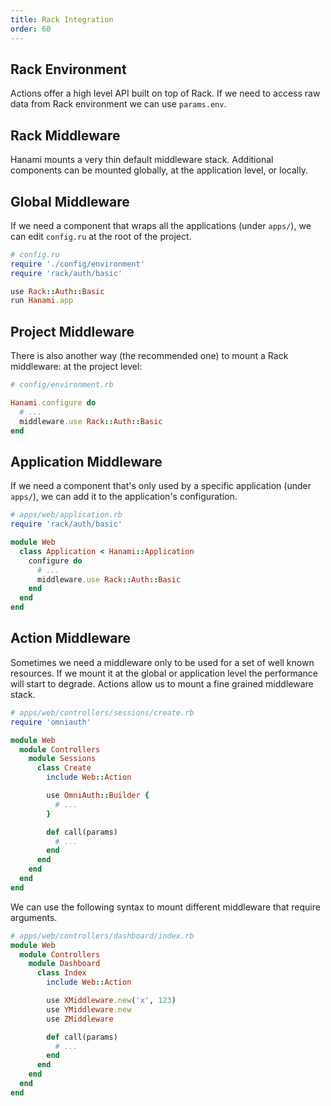 ```yaml
---
title: Rack Integration
order: 60
---
```


## Rack Environment

Actions offer a high level API built on top of Rack.
If we need to access raw data from Rack environment we can use `params.env`.

## Rack Middleware

Hanami mounts a very thin default middleware stack.
Additional components can be mounted globally, at the application level, or locally.

## Global Middleware

If we need a component that wraps all the applications (under `apps/`), we can edit `config.ru` at the root of the project.

```ruby
# config.ru
require './config/environment'
require 'rack/auth/basic'

use Rack::Auth::Basic
run Hanami.app
```

## Project Middleware

There is also another way (the recommended one) to mount a Rack middleware: at the project level:

```ruby
# config/environment.rb

Hanami.configure do
  # ...
  middleware.use Rack::Auth::Basic
end
```

## Application Middleware

If we need a component that's only used by a specific application (under `apps/`), we can add it to the application's configuration.

```ruby
# apps/web/application.rb
require 'rack/auth/basic'

module Web
  class Application < Hanami::Application
    configure do
      # ...
      middleware.use Rack::Auth::Basic
    end
  end
end
```

## Action Middleware

Sometimes we need a middleware only to be used for a set of well known resources.
If we mount it at the global or application level the performance will start to degrade.
Actions allow us to mount a fine grained middleware stack.

```ruby
# apps/web/controllers/sessions/create.rb
require 'omniauth'

module Web
  module Controllers
    module Sessions
      class Create
        include Web::Action

        use OmniAuth::Builder {
          # ...
        }

        def call(params)
          # ...
        end
      end
    end
  end
end
```

We can use the following syntax to mount different middleware that require arguments.

```ruby
# apps/web/controllers/dashboard/index.rb
module Web
  module Controllers
    module Dashboard
      class Index
        include Web::Action

        use XMiddleware.new('x', 123)
        use YMiddleware.new
        use ZMiddleware

        def call(params)
          # ...
        end
      end
    end
  end
end
```
